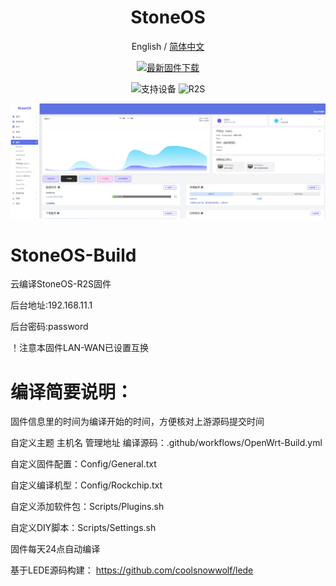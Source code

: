 <div align="center">

<h1 align="center">StoneOS</h1>

English / [简体中文](./README_CN.md) 

[![最新固件下载](https://img.shields.io/github/v/release/s71557/StoneOS?style=flat-square&label=最新固件下载)](../../releases/latest)

![支持设备](https://img.shields.io/badge/支持设备:-blueviolet.svg?style=flat-square) ![R2S](https://img.shields.io/badge/R2S-blue.svg?style=flat-square) 

![cover](./docs/images/cover.png)

</div>

# StoneOS-Build
云编译StoneOS-R2S固件

后台地址:192.168.11.1

后台密码:password

！注意本固件LAN-WAN已设置互换

# 编译简要说明：
固件信息里的时间为编译开始的时间，方便核对上游源码提交时间

自定义主题 主机名 管理地址 编译源码：.github/workflows/OpenWrt-Build.yml

自定义固件配置：Config/General.txt

自定义编译机型：Config/Rockchip.txt

自定义添加软件包：Scripts/Plugins.sh

自定义DIY脚本：Scripts/Settings.sh

固件每天24点自动编译

基于LEDE源码构建：
https://github.com/coolsnowwolf/lede
